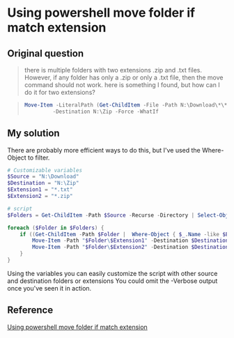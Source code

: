 # Using powershell move folder if match extension

## Original question

> there is multiple folders with two extensions .zip and .txt files. However, if any folder has only a .zip or only a .txt file, then the move command should not work.
> here is something I found, but how can I do it for two extensions?

> ```powershell
> Move-Item -LiteralPath (Get-ChildItem -File -Path N:\Download\*\*.txt).DirectoryName `
>          -Destination N:\Zip -Force -WhatIf

## My solution

There are probably more efficient ways to do this, but I've used the Where-Object to filter.

```powershell
# Customizable variables
$Source = "N:\Download"
$Destination = "N:\Zip"
$Extension1 = "*.txt"
$Extension2 = "*.zip"

# script
$Folders = Get-ChildItem -Path $Source -Recurse -Directory | Select-Object -ExpandProperty FullName

foreach ($Folder in $Folders) {
    if ((Get-ChildItem -Path $Folder |  Where-Object { $_.Name -like $Extension1}) -and (Get-ChildItem -Path $folder |  Where-Object { $_.Name -like $Extension2})) {
        Move-Item -Path "$Folder\$Extension1" -Destination $Destination -Force -Verbose
        Move-Item -Path "$Folder\$Extension2" -Destination $Destination -Force -Verbose
    }
}
```

Using the variables you can easily customize the script with other source and destination folders or extensions
You could omit the -Verbose output once you've seen it in action.

## Reference

[Using powershell move folder if match extension](https://stackoverflow.com/questions/74428364/using-powershell-move-folder-if-match-extension)